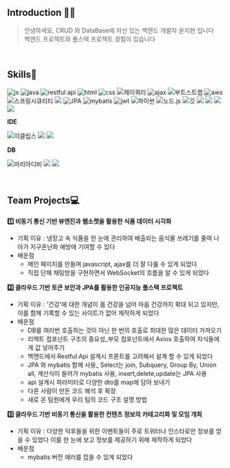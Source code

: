 ## Introduction 🖐🏻
>안녕하세요, CRUD 와 DataBase에 자신 있는 백엔드 개발자 윤지현 입니다 <br />
>백엔드 프로젝트와 풀스택 프로젝트 경험이 있습니다



<br />


## Skills🌟
![js](https://img.shields.io/badge/JavaScript-F7DF1E?style=for-the-badge&logo=JavaScript&logoColor=white)
![java](https://img.shields.io/badge/Java-ED8B00?style=for-the-badge&logo=openjdk&logoColor=white)
![restful api](https://img.shields.io/badge/RestfulApi-FD366E?style=for-the-badge&logo=airbrakedotio&logoColor=white)
![html](https://img.shields.io/badge/HTML5-E34F26?style=for-the-badge&logo=html5&logoColor=white)
![css](https://img.shields.io/badge/CSS3-1572B6?style=for-the-badge&logo=css3&logoColor=white)
![제이쿼리](https://img.shields.io/badge/jQuery-0769AD?style=for-the-badge&logo=jquery&logoColor=white)
![ajax](https://img.shields.io/badge/AJAX-EB5424?style=for-the-badge&logo=aframe&logoColor=white)
![부트스트랩](https://img.shields.io/badge/Bootstrap-563D7C?style=for-the-badge&logo=bootstrap&logoColor=white)
![aws](	https://img.shields.io/badge/Amazon_AWS-232F3E?style=for-the-badge&logo=amazon-aws&logoColor=white)
![스프링시큐리티](https://img.shields.io/badge/Spring_Security-6DB33F?style=for-the-badge&logo=Spring-Security&logoColor=white)
<img src="https://img.shields.io/badge/springboot-6DB33F7?style=for-the-badge&logo=springboot&logoColor=white">
![JPA](https://img.shields.io/badge/JPA-6DB33F?style=for-the-badge&logo=databricks&logoColor=white)
![mybatis](https://img.shields.io/badge/MyBatis-000000?style=for-the-badge&logo=databricks&logoColor=white)
![jwt](https://img.shields.io/badge/JWT-F7DF1E?style=for-the-badge&logo=jsonwebtokens&logoColor=white)
![파이썬](https://img.shields.io/badge/Python-3776AB?style=for-the-badge&logo=python&logoColor=white)
![노드.js](https://img.shields.io/badge/Node.js-43853D?style=for-the-badge&logo=node.js&logoColor=white)
![깃](https://img.shields.io/badge/GIT-E44C30?style=for-the-badge&logo=git&logoColor=white)
<img src="https://img.shields.io/badge/react-61DAFB?style=for-the-badge&logo=react&logoColor=black">
<img src="https://img.shields.io/badge/linux-FCC624?style=for-the-badge&logo=linux&logoColor=black"> 
<img src="https://img.shields.io/badge/github-181717?style=for-the-badge&logo=github&logoColor=white">
<img src="https://img.shields.io/badge/docker-2496ED?style=for-the-badge&logo=docker&logoColor=white">
  
**IDE**

![이클립스](https://img.shields.io/badge/Eclipse-2C2255?style=for-the-badge&logo=eclipse&logoColor=white)
<img src="https://img.shields.io/badge/intelliJ-000000?style=for-the-badge&logo=intellijidea&logoColor=white">
<img src="https://img.shields.io/badge/visualstudiocode-007ACC?style=for-the-badge&logo=visualstudiocode&logoColor=white">


**DB**

![마리아디비](https://img.shields.io/badge/MariaDB-003545?style=for-the-badge&logo=mariadb&logoColor=white)
  <img src="https://img.shields.io/badge/oracle-F80000?style=for-the-badge&logo=oracle&logoColor=white"> 
  <img src="https://img.shields.io/badge/mysql-4479A1?style=for-the-badge&logo=mysql&logoColor=white"> 
<br />


<br />



## Team Projects💻

**1️⃣ 비동기 통신 기반 뷰엔진과 웹소켓을 활용한 식품 데이터 시각화<br />**
+ 기획 이유 : 냉장고 속 식품을 한 눈에 관리하여 배출되는 음식물 쓰레기를 줄여 나아가 지구온난화 예방에 기여할 수 있다 <br />
+ 배운점
   - 메인 페이지를 만들며 javascript, ajax를 더 잘 다룰 수 있게 되었다 
   - 직접 단체 채팅방을 구현하면서 WebSocket의 흐름을 알 수 있게 되었다

**2️⃣ 클라우드 기반 토큰 보안과 JPA를 활용한 인공지능 풀스택 프로젝트<br />**
- 기획 이유 : '건강'에 대한 개념이 몸 건강을 넘어 마음 건강까지 확대 되고 있지만, 이를 함께 기록할 수 있는 사이트가 없어 제작하게 되었다  <br />
- 배운점
  -  DB를 여러번 호출하는 것이 아닌 한 번의 호출로 최대한 많은 데이터 가져오기
  -  리액트 컴포넌트 구조의 중요성_부모 컴포넌트에서 Axios 호출하여 자식들에게 값 넣어주기
  -  백엔드에서 Restful Api 설계시 프론트를 고려해서 설계 할 수 있게 되었다
  -  JPA 와 mybatis 함께 사용_ Select는 join, Subquery, Group By, Union all, 계산식이 들어가 mybatis 사용, insert,delete,update는 JPA 사용
  -  api 설계시 파라미터로 다양한 dto를 map에 담아 보내기
  -  다른 사람이 만든 코드 해석 후 확장
  -  새로 온 팀원에게 우리 팀의 코드 구조 설명 방법


**3️⃣ 클라우드 기반 비동기 통신을 활용한 컨텐츠 정보의 카테고리화 및 모임 개최 <br />**
- 기획 이유 : 다양한 덕후들을 위한 이벤트들이 주로 트위터나 인스타로만 정보를 얻을 수 있었다 이를 한 눈에 보고 정보를 제공하기 위해 제작하게 되었다 <br />
- 배운점
  - mybatis 버전 에러를 잡을 수 있게 되었다
